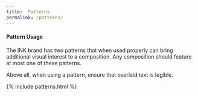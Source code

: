 ```yaml
---
title:  Patterns
permalink: /patterns/
---
```


#### **Pattern Usage**

The INK brand has two patterns that when used properly can bring additional visual interest to a composition. Any composition should feature at most one of these patterns.

Above all, when using a pattern, ensure that overlaid text is legible.


{% include patterns.html %}